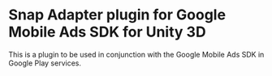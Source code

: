# Snap Adapter plugin for Google Mobile Ads SDK for Unity 3D

This is a plugin to be used in conjunction with the Google Mobile Ads SDK in
Google Play services.
